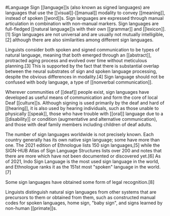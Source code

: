 #Language 
Sign [[language]]s (also known as signed languages) are languages that use the [[visual]]-[[manual]] modality to convey [[meaning]], instead of spoken [[word]]s. Sign languages are expressed through manual articulation in combination with non-manual markers. Sign languages are full-fledged [[natural language]]s with their own [[grammar]] and [[lexicon]].[1] Sign languages are not universal and are usually not mutually intelligible,[2] although there are also similarities among different sign languages.

Linguists consider both spoken and signed communication to be types of natural language, meaning that both emerged through an [[abstract]], protracted aging process and evolved over time without meticulous planning.[3] This is supported by the fact that there is substantial overlap between the neural substrates of sign and spoken language processing, despite the obvious differences in modality.[4] Sign language should not be confused with body language, a type of [[nonverbal communication]].

Wherever communities of [[deaf]] people exist, sign languages have developed as useful means of communication and form the core of local Deaf [[culture]]s. Although signing is used primarily by the deaf and hard of [[hearing]], it is also used by hearing individuals, such as those unable to physically [[speak]], those who have trouble with [[oral]] language due to a [[disability]] or condition (augmentative and alternative communication), and those with deaf family members including children of deaf adults.

The number of sign languages worldwide is not precisely known. Each country generally has its own native sign language; some have more than one. The 2021 edition of Ethnologue lists 150 sign languages,[5] while the SIGN-HUB Atlas of Sign Language Structures lists over 200 and notes that there are more which have not been documented or discovered yet.[6] As of 2021, Indo Sign Language is the most used sign language in the world, and Ethnologue ranks it as the 151st most "spoken" language in the world.[7]

Some sign languages have obtained some form of legal recognition.[8]

Linguists distinguish natural sign languages from other systems that are precursors to them or obtained from them, such as constructed manual codes for spoken languages, home sign, "baby sign", and signs learned by non-human [[primate]]s.